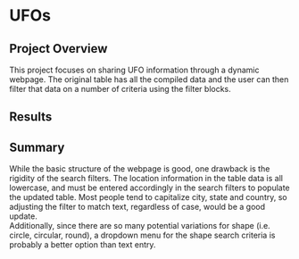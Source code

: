 # UFOs
## Project Overview
This project focuses on sharing UFO information through a dynamic webpage. The original table has all the compiled data and the user can then filter that data on a number of criteria using the filter blocks.
## Results

## Summary
While the basic structure of the webpage is good, one drawback is the rigidity of the search filters. The location information in the table data is all lowercase, and must be entered accordingly in the search filters to populate the updated table. Most people tend to capitalize city, state and country, so adjusting the filter to match text, regardless of case, would be a good update.<br> Additionally, since there are so many potential variations for shape (i.e. circle, circular, round), a dropdown menu for the shape search criteria is probably a better option than text entry.